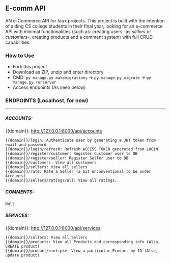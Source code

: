 ## E-comm API

AN e-Commerce API for faux projects. This project is built with the intention of aiding CS college students in their final year, looking for an e-commerce API with minimal functionalities (such as: creating users -as *sellers* or *customers*-, creating products and a comment system) with full CRUD capabilities.


### How to Use
- Fork this project
- Download as ZIP, unzip and enter directory
- CMD: ```py manage.py makemigrations``` -> ```py manage.py migrate``` -> ```py manage.py runserver```
- Access endpoints (As seen below)
  



### ENDPOINTS (Localhost, for now)
___
##### ACCOUNTS:
{{domain}}: http://127.0.0.1:8000/api/accounts 

    {{domain}}/login: Authenticate user by generating a JWT token from email and password
    {{domain}}/login/refresh: Refresh ACCESS TOKEN generated from LOGIN
    {{domain}}/register/customer: Register Customer user to DB
    {{domain}}/register/seller: Register Seller user to DB
    {{domain}}/customers: View all customers
    {{domain}}/sellers: View all sellers
    {{domain}}/rate: Rate a Seller (a bit unconventional to be under Accounts)
    {{domain}}/sellers/ratings/all: View all ratings.

##### COMMENTS:
    Null

##### SERVICES:
{{domain}}: http://127.0.0.1:8000/api/services 

    {{domain}}/sellers: View all Sellers
    {{domain}}/products: View all Products and corresponding info (Also, CREATE product)
    {{domain}}/product/<int:pk>: View a particular Product by ID (Also, update product)